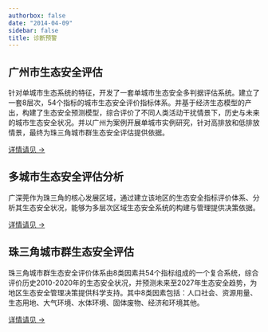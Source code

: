 ```yaml
---
authorbox: false
date: "2014-04-09"
sidebar: false
title: 诊断预警
---
```


## 广州市生态安全评估

针对单城市生态系统的特征，开发了一套单城市生态安全多判据评估系统。建立了一套8层次，54个指标的城市生态安全评价指标体系。并基于经济生态模型的产出，构建了生态安全预测模型，综合评价了不同人类活动干扰情景下，历史与未来的城市生态安全状况。并以广州为案例开展单城市实例研究，针对高排放和低排放情景，最终为珠三角城市群生态安全评估提供依据。

[详情请见 →](/post/alert-es/)


## 多城市生态安全评估分析

广深莞作为珠三角的核心发展区域，通过建立该地区的生态安全指标评价体系、分析其生态安全状况，能够为多层次区域生态安全系统的构建与管理提供决策依据。

[详情请见 →](/post/alert-mes/)


## 珠三角城市群生态安全评估

珠三角城市群生态安全评价体系由8类因素共54个指标组成的一个复合系统，综合评价历史2010-2020年的生态安全状况，并预测未来至2027年生态安全趋势，为地区生态安全管理决策提供科学支持。其中8类因素包括：人口社会、资源用量、生态用地、大气环境、水体环境、固体废物、经济和环境其他。

[详情请见 →](/post/alert-ges/)

